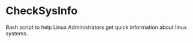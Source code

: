 # CheckSysInfo
Bash script to help Linux Administrators  get quick information about linux systems.
